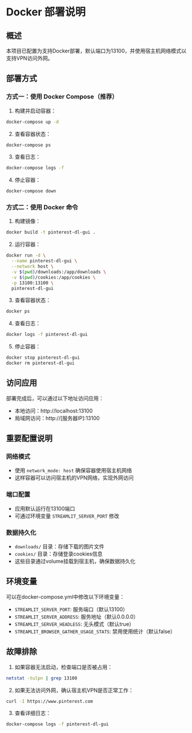 # Docker 部署说明

## 概述
本项目已配置为支持Docker部署，默认端口为13100，并使用宿主机网络模式以支持VPN访问外网。

## 部署方式

### 方式一：使用 Docker Compose（推荐）

1. 构建并启动容器：
```bash
docker-compose up -d
```

2. 查看容器状态：
```bash
docker-compose ps
```

3. 查看日志：
```bash
docker-compose logs -f
```

4. 停止容器：
```bash
docker-compose down
```

### 方式二：使用 Docker 命令

1. 构建镜像：
```bash
docker build -t pinterest-dl-gui .
```

2. 运行容器：
```bash
docker run -d \
  --name pinterest-dl-gui \
  --network host \
  -v $(pwd)/downloads:/app/downloads \
  -v $(pwd)/cookies:/app/cookies \
  -p 13100:13100 \
  pinterest-dl-gui
```

3. 查看容器状态：
```bash
docker ps
```

4. 查看日志：
```bash
docker logs -f pinterest-dl-gui
```

5. 停止容器：
```bash
docker stop pinterest-dl-gui
docker rm pinterest-dl-gui
```

## 访问应用

部署完成后，可以通过以下地址访问应用：
- 本地访问：http://localhost:13100
- 局域网访问：http://[服务器IP]:13100

## 重要配置说明

### 网络模式
- 使用 `network_mode: host` 确保容器使用宿主机网络
- 这样容器可以访问宿主机的VPN网络，实现外网访问

### 端口配置
- 应用默认运行在13100端口
- 可通过环境变量 `STREAMLIT_SERVER_PORT` 修改

### 数据持久化
- `downloads/` 目录：存储下载的图片文件
- `cookies/` 目录：存储登录cookies信息
- 这些目录通过volume挂载到宿主机，确保数据持久化

## 环境变量

可以在docker-compose.yml中修改以下环境变量：

- `STREAMLIT_SERVER_PORT`: 服务端口（默认13100）
- `STREAMLIT_SERVER_ADDRESS`: 服务地址（默认0.0.0.0）
- `STREAMLIT_SERVER_HEADLESS`: 无头模式（默认true）
- `STREAMLIT_BROWSER_GATHER_USAGE_STATS`: 禁用使用统计（默认false）

## 故障排除

1. 如果容器无法启动，检查端口是否被占用：
```bash
netstat -tulpn | grep 13100
```

2. 如果无法访问外网，确认宿主机VPN是否正常工作：
```bash
curl -I https://www.pinterest.com
```

3. 查看详细日志：
```bash
docker-compose logs -f pinterest-dl-gui
``` 